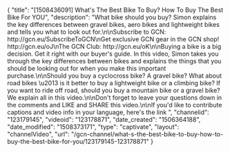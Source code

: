 {
    "title": "[1508436091] What's The Best Bike To Buy? How To Buy The Best Bike For YOU",
    "description": "What bike should you buy? Simon explains the key differences between gravel bikes, aero bikes and lightweight bikes and tells you what to look out for.\n\nSubscribe to GCN: http:\/\/gcn.eu\/SubscribeToGCN\nGet exclusive GCN gear in the GCN shop! http:\/\/gcn.eu\/oJ\nThe GCN Club: http:\/\/gcn.eu\/oK\n\nBuying a bike is a big decision. Get it right with our buyer's guide. In this video, Simon takes you through the key differences between bikes and explains the things that you should be looking out for when you make this important purchase.\n\nShould you buy a cyclocross bike? A gravel bike? What about road bikes \u2013 is it better to buy a lightweight bike or a climbing bike? If you want to ride off road, should you buy a mountain bike or a gravel bike? We explain all in this video.\n\nDon't forget to leave your questions down in the comments and LIKE and SHARE this video.\n\nIf you'd like to contribute captions and video info in your language, here's the link ",
    "channelid": "123179145",
    "videoid": "123178871",
    "date_created": "1506364188",
    "date_modified": "1508373171",
    "type": "captivate",
    "layout": "channelVideo",
    "url": "\/gcn-channel\/what-s-the-best-bike-to-buy-how-to-buy-the-best-bike-for-you\/123179145-123178871"
}